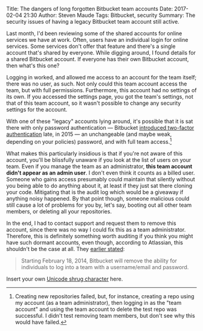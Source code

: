 Title: The dangers of long forgotten Bitbucket team accounts
Date: 2017-02-04 21:30
Author: Steven Maude
Tags: Bitbucket, security
Summary: The security issues of having a legacy Bitbucket team account
         still active.

Last month, I'd been reviewing some of the shared accounts for online
services we have at work. Often, users have an individual login for
online services. Some services don't offer that feature and there's a
single account that's shared by everyone. While digging around, I found
details for a shared Bitbucket account. If everyone has their own
Bitbucket account, then what's this one?

Logging in worked, and allowed me access to an account for the team
itself; there was no user, as such. Not only could this team account
access the team, but with full permissions. Furthermore, this account
had no settings of its own. If you accessed the settings page, you got
the team's settings, not that of this team account, so it wasn't
possible to change any security settings for the account.

With one of these "legacy" accounts lying around, it's possible that it
is sat there with only password authentication — Bitbucket [introduced
two-factor
authentication](https://blog.bitbucket.org/2015/09/10/two-step-verification-is-here/)
late, in 2015 — an unchangeable (and maybe weak, depending on your
policies) password, and with full team access.[^1]

What makes this particularly insidious is that if you're not aware of
this account, you'll be blissfully unaware if you look at the list of
users on your team. Even if you manage the team as an administrator,
**this team account didn't appear as an admin user**. I don't even think
it counts as a billed user. Someone who gains access presumably could
maintain that silently without you being able to do anything about it,
at least if they just sat there cloning your code. Mitigating that is
the audit log which would be a giveaway if anything noisy happened. By
that point though, someone malicious could still cause a lot of problems
for you by, let's say, booting out all other team members, or deleting
all your repositories.

In the end, I had to contact support and request them to remove this
account, since there was no way I could fix this as a team
administrator. Therefore, this is definitely something worth auditing if
you think you might have such dormant accounts, even though, according
to Atlassian, this shouldn't be the case at all. They [earlier
stated](https://blog.bitbucket.org/2014/01/14/important-changes-are-coming-to-teams/):

> Starting February 18, 2014, Bitbucket will remove the ability for
> individuals to log into a team with a username/email and password.

Insert your own [Unicode shrug
character](http://www.unicode.org/emoji/charts/emoji-list.html#1f937)
here.

[^1]: Creating new repositories failed, but, for instance, creating a
repo using my account (as a team administrator), then logging in as the
"team account" and using the team account to delete the test repo was
successful. I didn't test removing team members, but don't see why this
would have failed.
